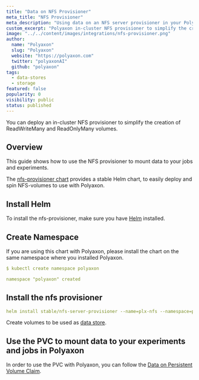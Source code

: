 ```yaml
---
title: "Data on NFS Provisioner"
meta_title: "NFS Provisioner"
meta_description: "Using data on an NFS server provisioner in your Polyaxon experiments and jobs. This integration simplifies the creation of ReadWriteMany and ReadOnlyMany volumes."
custom_excerpt: "Polyaxon in-cluster NFS provisioner to simplify the creation of ReadWriteMany and ReadOnlyMany volumes."
image: "../../content/images/integrations/nfs-provisioner.png"
author:
  name: "Polyaxon"
  slug: "Polyaxon"
  website: "https://polyaxon.com"
  twitter: "polyaxonAI"
  github: "polyaxon"
tags: 
  - data-stores
  - storage
featured: false
popularity: 0
visibility: public
status: published
---
```


You can deploy an in-cluster NFS provisioner to simplify the creation of ReadWriteMany and ReadOnlyMany volumes.


## Overview

This guide shows how to use the NFS provisioner to mount data to your jobs and experiments. 

The [nfs-provisioner chart](https://github.com/helm/charts/tree/master/stable/nfs-server-provisioner) provides a stable Helm chart, to easily deploy and spin NFS-volumes to use with Polyaxon. 

## Install Helm

To install the nfs-provisioner, make sure you have [Helm](https://helm.sh/docs/intro/install/) installed.


## Create Namespace

If you are using this chart with Polyaxon, please install the chart on the same namespace where you installed Polyaxon.

```yaml
$ kubectl create namespace polyaxon

namespace "polyaxon" created
```

## Install the nfs provisioner

```yaml
helm install stable/nfs-server-provisioner --name=plx-nfs --namespace=polyaxon
```

Create volumes to be used as [data store](https://github.com/helm/charts/tree/master/stable/nfs-server-provisioner#recommended-persistence-configuration-examples).

## Use the PVC to mount data to your experiments and jobs in Polyaxon

In order to use the PVC with Polyaxon, you can follow the [Data on Persistent Volume Claim](/integrations/data-on-pvc/).
